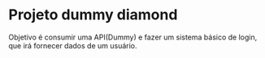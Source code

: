 # Projeto dummy diamond
 Objetivo é consumir uma API(Dummy) e fazer um sistema básico de login, que irá fornecer dados de um usuário.
